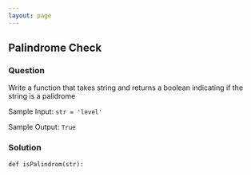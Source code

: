 ```yaml
---
layout: page
---
```


## Palindrome Check

### Question
Write a function that takes string and returns a boolean indicating if the string is a palidrome

Sample Input:
`str = 'level'`

Sample Output:
`True`

### Solution
```
def isPalindrom(str):
```

